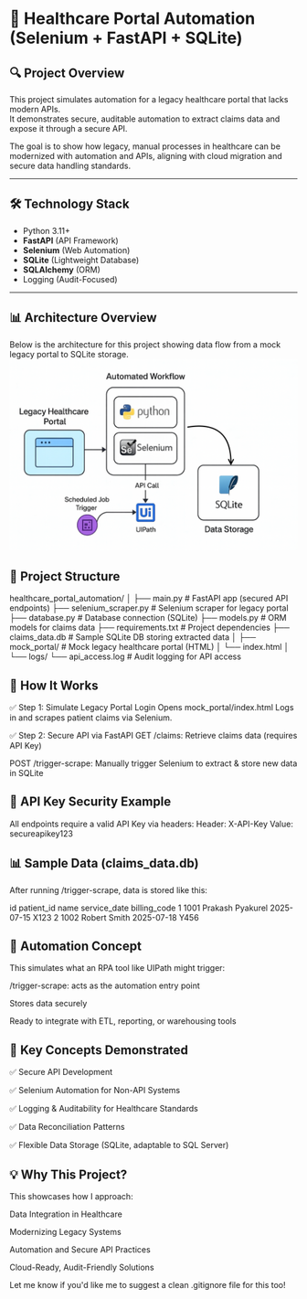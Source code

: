 # 🏥 Healthcare Portal Automation (Selenium + FastAPI + SQLite)

## 🔍 Project Overview
This project simulates automation for a legacy healthcare portal that lacks modern APIs.  
It demonstrates secure, auditable automation to extract claims data and expose it through a secure API.

The goal is to show how legacy, manual processes in healthcare can be modernized with automation and APIs, aligning with cloud migration and secure data handling standards.

---

## 🛠️ Technology Stack
- Python 3.11+
- **FastAPI** (API Framework)
- **Selenium** (Web Automation)
- **SQLite** (Lightweight Database)
- **SQLAlchemy** (ORM)
- Logging (Audit-Focused)

---

## 📊 Architecture Overview
Below is the architecture for this project showing data flow from a mock legacy portal to SQLite storage.
![Architecture Diagram](./project_architecture.png)


## 📂 Project Structure

healthcare_portal_automation/
│
├── main.py               # FastAPI app (secured API endpoints)
├── selenium_scraper.py    # Selenium scraper for legacy portal
├── database.py            # Database connection (SQLite)
├── models.py              # ORM models for claims data
├── requirements.txt       # Project dependencies
├── claims_data.db         # Sample SQLite DB storing extracted data
│
├── mock_portal/           # Mock legacy healthcare portal (HTML)
│   └── index.html
│
└── logs/
    └── api_access.log     # Audit logging for API access


## 🚀 How It Works
✅ Step 1: Simulate Legacy Portal Login
Opens mock_portal/index.html
Logs in and scrapes patient claims via Selenium.

✅ Step 2: Secure API via FastAPI
GET /claims: Retrieve claims data (requires API Key)

POST /trigger-scrape: Manually trigger Selenium to extract & store new data in SQLite


## 🔐 API Key Security Example
All endpoints require a valid API Key via headers:
Header: X-API-Key
Value: secureapikey123


## 📊 Sample Data (claims_data.db)
After running /trigger-scrape, data is stored like this:

id	patient_id	name	service_date	billing_code
1	1001	Prakash Pyakurel	2025-07-15	X123
2	1002	Robert Smith	2025-07-18	Y456


## 🔄 Automation Concept
This simulates what an RPA tool like UIPath might trigger:

/trigger-scrape: acts as the automation entry point

Stores data securely

Ready to integrate with ETL, reporting, or warehousing tools


## 🎯 Key Concepts Demonstrated
✅ Secure API Development

✅ Selenium Automation for Non-API Systems

✅ Logging & Auditability for Healthcare Standards

✅ Data Reconciliation Patterns

✅ Flexible Data Storage (SQLite, adaptable to SQL Server)


## 💡 Why This Project?
This showcases how I approach:

Data Integration in Healthcare

Modernizing Legacy Systems

Automation and Secure API Practices

Cloud-Ready, Audit-Friendly Solutions

Let me know if you'd like me to suggest a clean .gitignore file for this too!
